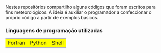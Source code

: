 Nestes repositórios compartilho alguns códigos que foram escritos para fins meteorológicos. A ideia é auxiliar o programador a confeccionar o próprio código a partir de exemplos básicos. 
### Linguagens de programação utilizadas
<table>
 <tr>
  <td bgcolor="YELLOW">Fortran</td>
  <td bgcolor="YELLOW">Python</td>
  <td bgcolor="YELLOW">Shell</td>
 </tr> 
</table>
